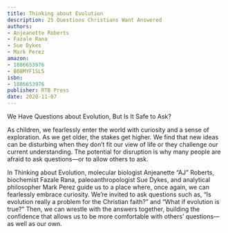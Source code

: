 ```yaml
---
title: Thinking about Evolution
description: 25 Questions Christians Want Answered
authors:
- Anjeanette Roberts
- Fazale Rana
- Sue Dykes
- Mark Perez
amazon:
- 1886653976
- B08MYF1SL5
isbn:
- 1886653976
publisher: RTB Press
date: 2020-11-07
---
```

We Have Questions about Evolution, But Is It Safe to Ask?

As children, we fearlessly enter the world with curiosity and a sense of exploration. As we get older, the stakes get higher. We find that new ideas can be disturbing when they don’t fit our view of life or they challenge our current understanding. The potential for disruption is why many people are afraid to ask questions—or to allow others to ask.

In Thinking about Evolution, molecular biologist Anjeanette “AJ” Roberts, biochemist Fazale Rana, paleoanthropologist Sue Dykes, and analytical philosopher Mark Perez guide us to a place where, once again, we can fearlessly embrace curiosity. We’re invited to ask questions such as, “Is evolution really a problem for the Christian faith?” and “What if evolution is true?” Then, we can wrestle with the answers together, building the confidence that allows us to be more comfortable with others’ questions—as well as our own.